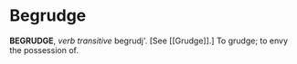 # Begrudge

**BEGRUDGE**, _verb transitive_ begrudj'. \[See [[Grudge]].\] To grudge; to envy the possession of.